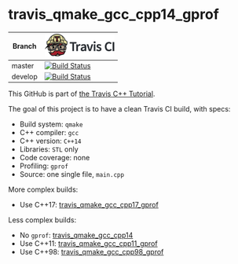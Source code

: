 # travis_qmake_gcc_cpp14_gprof

Branch|[![Travis CI logo](TravisCI.png)](https://travis-ci.org)
---|---
master|[![Build Status](https://travis-ci.org/richelbilderbeek/travis_qmake_gcc_cpp14_gprof.svg?branch=master)](https://travis-ci.org/richelbilderbeek/travis_qmake_gcc_cpp14_gprof)
develop|[![Build Status](https://travis-ci.org/richelbilderbeek/travis_qmake_gcc_cpp14_gprof.svg?branch=develop)](https://travis-ci.org/richelbilderbeek/travis_qmake_gcc_cpp14_gprof)

This GitHub is part of [the Travis C++ Tutorial](https://github.com/richelbilderbeek/travis_cpp_tutorial).

The goal of this project is to have a clean Travis CI build, with specs:
 * Build system: `qmake`
 * C++ compiler: `gcc`
 * C++ version: `C++14`
 * Libraries: `STL` only
 * Code coverage: none
 * Profiling: `gprof`
 * Source: one single file, `main.cpp`

More complex builds:
 * Use C++17: [travis_qmake_gcc_cpp17_gprof](https://www.github.com/richelbilderbeek/travis_qmake_gcc_cpp17_gprof)

Less complex builds:
 * No `gprof`: [travis_qmake_gcc_cpp14](https://www.github.com/richelbilderbeek/travis_qmake_gcc_cpp14)
 * Use C++11: [travis_qmake_gcc_cpp11_gprof](https://www.github.com/richelbilderbeek/travis_qmake_gcc_cpp11_gprof)
 * Use C++98: [travis_qmake_gcc_cpp98_gprof](https://www.github.com/richelbilderbeek/travis_qmake_gcc_cpp98_gprof)
 